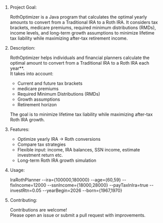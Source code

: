 1. Project Goal:
   
    RothOptimizer is a Java program that calculates the optimal yearly amounts to convert from a Traditional IRA to a Roth IRA. It considers tax brackets, medicare premiums, required minimum distributions (RMDs), income levels, and long-term growth assumptions to minimize lifetime tax liability while maximizing after-tax retirement income.

2. Description:
   
    RothOptimizer helps individuals and financial planners calculate the optimal amount to convert from a Traditional IRA to a Roth IRA each year**.  
   It takes into account:
   - Current and future tax brackets
   - medicare premiums
   - Required Minimum Distributions (RMDs)
   - Growth assumptions
   - Retirement horizon

    The goal is to minimize lifetime tax liability while maximizing after-tax Roth IRA growth.

3. Features:
   - Optimize yearly IRA → Roth conversions
   - Compare tax strategies
   - Flexible input: income, IRA balances, SSN income, estimate investment return etc.
   - Long-term Roth IRA growth simulation

4. Usage:
   
    IraRothPlanner 
   --ira={100000,180000}
   --age={60,59}
   --fixIncome=12000
   --ssnIncome={18000,28000}
   --payTaxInIra=true
   --investRtn=0.05
   --yearBegin=2026
   --born={1967,1970}

7. Contributing:
   
    Contributions are welcome!  
Please open an issue or submit a pull request with improvements.  
